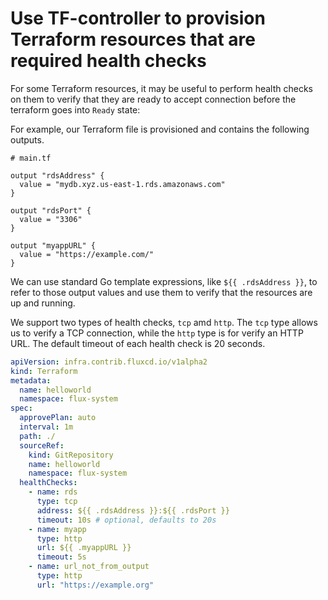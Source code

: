 # Use TF-controller to provision Terraform resources that are required health checks

For some Terraform resources, it may be useful to perform health checks on them to verify that they are ready to accept connection before the terraform goes into `Ready` state:

For example, our Terraform file is provisioned and contains the following outputs.

```hcl
# main.tf

output "rdsAddress" {
  value = "mydb.xyz.us-east-1.rds.amazonaws.com"
}

output "rdsPort" {
  value = "3306"
}

output "myappURL" {
  value = "https://example.com/"
}
```

We can use standard Go template expressions, like `${{ .rdsAddress }}`, to refer to those output values and use them to verify that the resources are up and running.

We support two types of health checks, `tcp` amd `http`. The `tcp` type allows us to verify a TCP connection, while the `http` type is for verify an HTTP URL. The default timeout of each health check is 20 seconds.

```yaml hl_lines="14-25"
apiVersion: infra.contrib.fluxcd.io/v1alpha2
kind: Terraform
metadata:
  name: helloworld
  namespace: flux-system
spec:
  approvePlan: auto
  interval: 1m
  path: ./
  sourceRef:
    kind: GitRepository
    name: helloworld
    namespace: flux-system
  healthChecks:
    - name: rds
      type: tcp
      address: ${{ .rdsAddress }}:${{ .rdsPort }} 
      timeout: 10s # optional, defaults to 20s
    - name: myapp
      type: http
      url: ${{ .myappURL }}
      timeout: 5s
    - name: url_not_from_output
      type: http
      url: "https://example.org"
```
